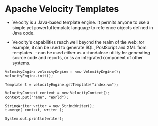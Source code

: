 # Apache Velocity Templates

- Velocity is a Java-based template engine. It permits anyone to use a simple yet powerful template language to reference objects defined in Java code.

- Velocity's capabilities reach well beyond the realm of the web; for example, it can be used to generate SQL, PostScript and XML from templates. It can be used either as a standalone utility for generating source code and reports, or as an integrated component of other systems.

```
VelocityEngine velocityEngine = new VelocityEngine();
velocityEngine.init();

Template t = velocityEngine.getTemplate("index.vm");

VelocityContext context = new VelocityContext();
context.put("name", "World");

StringWriter writer = new StringWriter();
t.merge( context, writer );

System.out.println(writer);
```
